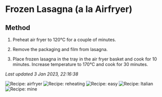 # Frozen Lasagna (a la Airfryer)

## Method

1. Preheat air fryer to 120°C for a couple of minutes.

2. Remove the packaging and film from lasagna.

3. Place frozen lasagna in the tray in the air fryer basket and cook for 10 minutes. Increase temperature to 170°C and cook for 30 minutes.

*Last updated 3 Jan 2023, 22:16:38*

![Recipe: airfryer](https://img.shields.io/badge/tag-airfryer-blue.svg) ![Recipe: reheating](https://img.shields.io/badge/tag-reheating-blue.svg) ![Recipe: easy](https://img.shields.io/badge/tag-easy-blue.svg) ![Recipe: Italian](https://img.shields.io/badge/tag-Italian-blue.svg) ![Recipe: mine](https://img.shields.io/badge/tag-mine-blue.svg)
